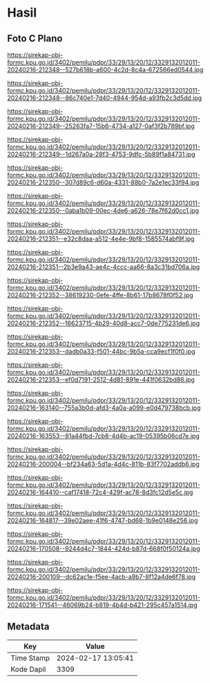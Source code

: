 # Hasil

## Foto C Plano

https://sirekap-obj-formc.kpu.go.id/3402/pemilu/pdpr/33/29/13/20/12/3329132012011-20240216-212348--527b618b-a600-4c2d-8c4a-672566ed0544.jpg

https://sirekap-obj-formc.kpu.go.id/3402/pemilu/pdpr/33/29/13/20/12/3329132012011-20240216-212348--86c740e1-7d40-4944-954d-a93fb2c3d5dd.jpg

https://sirekap-obj-formc.kpu.go.id/3402/pemilu/pdpr/33/29/13/20/12/3329132012011-20240216-212349--25263fa7-15b6-4734-a127-0af3f2b789bf.jpg

https://sirekap-obj-formc.kpu.go.id/3402/pemilu/pdpr/33/29/13/20/12/3329132012011-20240216-212349--1d267a0a-28f3-4753-9dfc-5b89f1a84731.jpg

https://sirekap-obj-formc.kpu.go.id/3402/pemilu/pdpr/33/29/13/20/12/3329132012011-20240216-212350--307d89c6-d60a-4331-88b0-7a2e1ec33f94.jpg

https://sirekap-obj-formc.kpu.go.id/3402/pemilu/pdpr/33/29/13/20/12/3329132012011-20240216-212350--0aba1b09-00ec-4de6-a626-78e7f62d0cc1.jpg

https://sirekap-obj-formc.kpu.go.id/3402/pemilu/pdpr/33/29/13/20/12/3329132012011-20240216-212351--e32c8daa-a512-4e4e-9bf8-1585574abf9f.jpg

https://sirekap-obj-formc.kpu.go.id/3402/pemilu/pdpr/33/29/13/20/12/3329132012011-20240216-212351--2b3e9a43-ae4c-4ccc-aa66-8a3c31bd706a.jpg

https://sirekap-obj-formc.kpu.go.id/3402/pemilu/pdpr/33/29/13/20/12/3329132012011-20240216-212352--38619230-0efe-4ffe-8b61-17b8678f0f52.jpg

https://sirekap-obj-formc.kpu.go.id/3402/pemilu/pdpr/33/29/13/20/12/3329132012011-20240216-212352--16623715-4b29-40d8-acc7-0de775231de6.jpg

https://sirekap-obj-formc.kpu.go.id/3402/pemilu/pdpr/33/29/13/20/12/3329132012011-20240216-212353--dadb0a33-f501-44bc-9b5a-cca9ecf1f0f0.jpg

https://sirekap-obj-formc.kpu.go.id/3402/pemilu/pdpr/33/29/13/20/12/3329132012011-20240216-212353--ef0d7191-2512-4d81-891e-441f0632bd86.jpg

https://sirekap-obj-formc.kpu.go.id/3402/pemilu/pdpr/33/29/13/20/12/3329132012011-20240216-163140--755a3b0d-afd3-4a0a-a099-e0d479738bcb.jpg

https://sirekap-obj-formc.kpu.go.id/3402/pemilu/pdpr/33/29/13/20/12/3329132012011-20240216-163553--81a44fbd-7cb8-4d4b-ac19-05395b06cd7e.jpg

https://sirekap-obj-formc.kpu.go.id/3402/pemilu/pdpr/33/29/13/20/12/3329132012011-20240216-200004--bf234a63-5d1a-4d4c-811b-83f7702addb6.jpg

https://sirekap-obj-formc.kpu.go.id/3402/pemilu/pdpr/33/29/13/20/12/3329132012011-20240216-164410--caf17418-72c4-429f-ac78-8d3fc12d5e5c.jpg

https://sirekap-obj-formc.kpu.go.id/3402/pemilu/pdpr/33/29/13/20/12/3329132012011-20240216-164817--39e02aee-41f6-4747-bd68-1b9e0148e256.jpg

https://sirekap-obj-formc.kpu.go.id/3402/pemilu/pdpr/33/29/13/20/12/3329132012011-20240216-170508--9244d4c7-1844-424d-b87d-668f0f50124a.jpg

https://sirekap-obj-formc.kpu.go.id/3402/pemilu/pdpr/33/29/13/20/12/3329132012011-20240216-200109--dc62ac1e-f5ee-4acb-a9b7-8f12a4de6f78.jpg

https://sirekap-obj-formc.kpu.go.id/3402/pemilu/pdpr/33/29/13/20/12/3329132012011-20240216-171541--46069b24-b819-4b4d-b421-295c457a1514.jpg


## Metadata

| Key        | Value               |
| ---------- | ------------------- |
| Time Stamp | 2024-02-17 13:05:41 |
| Kode Dapil | 3309                |




